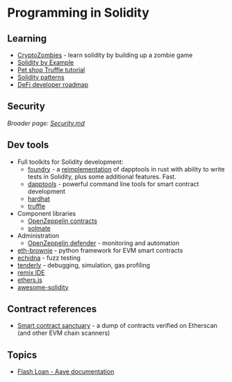 Programming in Solidity
========================

## Learning
* [CryptoZombies](https://cryptozombies.io/) - learn solidity by building up a zombie game
* [Solidity by Example](https://solidity-by-example.org/)
* [Pet shop Truffle tutorial](https://www.trufflesuite.com/tutorial)
* [Solidity patterns](https://github.com/fravoll/solidity-patterns)
* [DeFi developer roadmap](https://github.com/OffcierCia/DeFi-Developer-Road-Map)

## Security
_Broader page: [Security.md](Security.md)_

## Dev tools
* Full toolkits for Solidity development:
  * [foundry](https://github.com/gakonst/foundry) - a [reimplementation](https://www.paradigm.xyz/2021/12/introducing-the-foundry-ethereum-development-toolbox/) of dapptools in rust with ability to write tests in Solidity, plus some additional features.  Fast.
  * [dapptools](https://dapp.tools/) - powerful command line tools for smart contract development
  * [hardhat](https://hardhat.org/)
  * [truffle](https://trufflesuite.com/)
* Component libraries
  * [OpenZeppelin contracts](https://openzeppelin.com/contracts)
  * [solmate](https://github.com/rari-capital/solmate)
* Administration
  * [OpenZeppelin defender](https://openzeppelin.com/defender/) - monitoring and automation
* [eth-brownie](https://github.com/eth-brownie/brownie) - python framework for EVM smart contracts
* [echidna](https://github.com/crytic/echidna) - fuzz testing
* [tenderly](https://tenderly.co/) - debugging, simulation, gas profiling
* [remix IDE](https://remix-project.org/)
* [ethers.js](https://docs.ethers.io/v5/)
* [awesome-solidity](https://github.com/bkrem/awesome-solidity)

## Contract references
* [Smart contract sanctuary](https://github.com/tintinweb/smart-contract-sanctuary) -
  a dump of contracts verified on Etherscan (and other EVM chain scanners)

## Topics
* [Flash Loan - Aave documentation](https://docs.aave.com/developers/guides/flash-loans)

